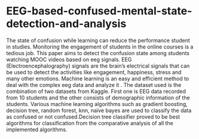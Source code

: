 # EEG-based-confused-mental-state-detection-and-analysis
The state of confusion while learning can reduce the performance student in studies.  Monitoring the engagement of students in the online courses is a tedious job. This paper aims to detect the confusion state among students watching MOOC videos based on eeg  signals. EEG (Electroencephalography) signals are the brain’s electrical signals that can be used to detect the activities like engagement, happiness, stress and many other emotions.  Machine learning is an easy and efficient method to deal with the complex eeg data and analyze it  . The dataset used is the combination of two datasets from Kaggle. First one is EEG data recorded from 10 students and the other consists of demographic information of the students. Various machine learning algorithms such as gradient boosting, decision tree, random forest, knn, naïve bayes are used to classify the data as confused or not confused.Decision tree classifier proved to be best algorithms for classification from the comparative analysis of all the implemented algorithms.
